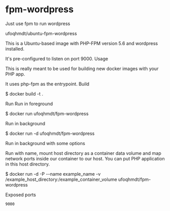 fpm-wordpress
=============

Just use fpm to run wordpress

ufoqhmdt/ubuntu-fpm-wordpress

This is a Ubuntu-based image with PHP-FPM version 5.6 and wordpress installed.

It's pre-configured to listen on port 9000.
Usage

This is really meant to be used for building new docker images with your PHP app.

It uses php-fpm as the entrypoint.
Build

$ docker build -t <repo name>.

Run
Run in foreground

$ docker run ufoqhmdt/fpm-wordpress

Run in background

$ docker run -d ufoqhmdt/fpm-wordpress

Run in background with some options

Run with name, mount host directory as a container data volume and map network ports inside our container to our host. You can put PHP application in this host directory.

$ docker run -d -P --name example_name -v /example_host_directory:/example_container_volume ufoqhmdt/fpm-wordpress

Exposed ports

    9000